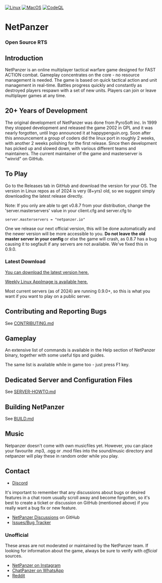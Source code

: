[![Linux](https://github.com/netpanzer/netpanzer/actions/workflows/c-cpp.yml/badge.svg)](https://github.com/netpanzer/netpanzer/actions/workflows/c-cpp.yml)
[![MacOS](https://github.com/netpanzer/netpanzer/actions/workflows/macos.yml/badge.svg)](https://github.com/netpanzer/netpanzer/actions/workflows/macos.yml)
[![CodeQL](https://github.com/netpanzer/netpanzer/actions/workflows/codeql.yml/badge.svg)](https://github.com/netpanzer/netpanzer/actions/workflows/codeql.yml)
# NetPanzer
### Open Source RTS

## Introduction

NetPanzer is an online multiplayer tactical warfare game designed for FAST
ACTION combat. Gameplay concentrates on the core - no resource management is
needed. The game is based on quick tactical action and unit management in
real-time. Battles progress quickly and constantly as destroyed players respawn
with a set of new units. Players can join or leave multiplayer games at any
time.

## 20+ Years of Development

The original development of NetPanzer was done from PyroSoft inc. In
1999 they stopped development and released the game 2002 in GPL and it was nearly
forgotten, until Ingo announced it at happypenguin.org. Soon after this
announcement a group of coders did the linux port in roughly 2 weeks, with
another 2 weeks polishing for the first release. Since then development has picked up and slowed
down, with various different teams and maintainers. The current maintainer of the game and masterserver
is "winrid" on GitHub.

## To Play

Go to the Releases tab in GitHub and download the version for your OS. The version in Linux repos as of 2024
is very (8+yrs) old, so we suggest simply downloading the latest release directly.

Note: If you only are able to get v0.8.7 from your distribution, change the
'server.masterservers' value in your client.cfg and server.cfg to

    server.masterservers = "netpanzer.io"

One we release our next official version, this will be done automatically and the
newer version will be more accessible to you. **Do not leave the old master server in your config** or else the game will
crash, as 0.8.7 has a bug causing it to segfault if any servers are not available. We've fixed this in 0.9.0.

### Latest Download

[You can download the latest version here.](https://github.com/netpanzer/netpanzer/releases)

[Weekly Linux AppImage is available here.](https://github.com/netpanzer/netpanzer/releases/tag/appimage-weekly)

Most current servers (as of 2024) are running 0.9.0+, so this is what you want if you want to play on a public server.

## Contributing and Reporting Bugs

See [CONTRIBUTING.md](CONTRIBUTING.md)

## Gameplay

An extensive list of commands is available in the Help section of NetPanzer binary,
together with some useful tips and guides.

The same list is available while in game too - just press F1 key.

## Dedicated Server and Configuration Files

See
[SERVER-HOWTO.md](docs/SERVER-HOWTO.md)

## Building NetPanzer

See [BUILD.md](BUILD.md)

## Music

Netpanzer doesn't come with own musicfiles yet. However, you can place your
favourite .mp3, .ogg or .mod files into the sound/music directory and netpanzer
will play these in random order while you play.

## Contact

* [Discord](https://discord.gg/kCAB2CMswd)

It's important to remember that any discussions about bugs or desired features
in a chat room usually scroll away and become forgotten, so it's best to
create a ticket or discussion on GitHub (mentioned above) if you really want a
bug fix or new feature.

* [NetPanzer Discussions](https://github.com/netpanzer/netpanzer/discussions) on GitHub
* [Issues/Bug Tracker](https://github.com/netpanzer/netpanzer/issues)

### Unofficial

These areas are not moderated or maintained by the NetPanzer team. If looking
for information about the game, always be sure to verify with *official*
sources.

* [NetPanzer on Instagram](https://www.instagram.com/netpanzer/)
* [ChatPanzer on WhatsApp](https://chat.whatsapp.com/8CJHyZAzc4XKgbm4CkVpWJ)
* [Reddit](https://www.reddit.com/r/netpanzer)
